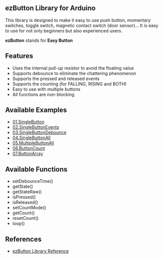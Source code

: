 ## ezButton Library for Arduino
This library is designed to make it easy to use push button, momentary switches, toggle switch, magnetic contact switch (door sensor)..​. It is easy to use for not only beginners but also experienced users.

__ezButton__ stands for __Easy Button__

Features
----------------------------
* Uses the internal pull-up resistor to avoid the floating value
* Supports debounce to eliminate the chattering phenomenon
* Supports the pressed and released events
* Supports the counting (for FALLING, RISING and BOTH)
* Easy to use with multiple buttons
* All functions are non-blocking 

Available Examples
----------------------------
* [01.SingleButton](https://arduinogetstarted.com/library/button/example/arduino-single-button)
* [02.SingleButtonEvents](https://arduinogetstarted.com/library/button/example/arduino-single-button-events)
* [03.SingleButtonDebounce](https://arduinogetstarted.com/library/button/example/arduino-single-button-debounce)
* [04.SingleButtonAll](https://arduinogetstarted.com/library/button/example/arduino-single-button-all)
* [05.MultipleButtonAll](https://arduinogetstarted.com/library/button/example/arduino-multiple-button-all)
* [06.ButtonCount](https://arduinogetstarted.com/library/button/example/arduino-button-count)
* [07.ButtonArray](https://arduinogetstarted.com/library/button/example/arduino-button-array)


Available Functions
----------------------------
* setDebounceTime()
* getState()
* getStateRaw()
* isPressed()
* isReleased()
* setCountMode()
* getCount()
* resetCount()
* loop()

References
----------------------------
* [ezButton Library Reference](https://arduinogetstarted.com/tutorials/arduino-button-library)
